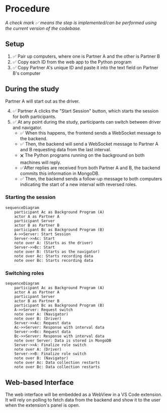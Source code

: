 # Procedure

_A check mark ✅ means the step is implemented/can be performed using the current version of the codebase._

## Setup

1. ✅ Pair up computers, where one is Partner A and the other is Partner B
2. ✅ Copy each ID from the web app to the Python program
3. ✅ Copy Partner A's unique ID and paste it into the text field on Partner B's computer

## During the study

Partner A will start out as the driver.

4. ✅ Partner A clicks the "Start Session" button, which starts the session for both participants.
5. ✅ At any point during the study, participants can switch between driver and navigator.
   - ✅ When this happens, the frontend sends a WebSocket message to the backend.
   - ✅ Then, the backend will send a WebSocket message to Partner A and B requesting data from the last interval.
   - 🗙 The Python programs running on the background on both machines will reply.
   - ✅After replies are received from both Partner A and B, the backend commits this information in MongoDB.
   - ✅ Then, the backend sends a follow-up message to both computers indicating the start of a new interval with reversed roles.

### Starting the session

```mermaid
sequenceDiagram
    participant Ac as Background Program (A)
    actor A as Partner A
    participant Server
    actor B as Partner B
    participant Bc as Background Program (B)
    A->>Server: Start Session
    Server->>Ac: Start
    note over A: (Starts as the driver)
    Server->>Bc: Start
    note over B: (Starts as the navigator)
    note over Ac: Starts recording data
    note over Bc: Starts recording data
```

### Switching roles

```mermaid
sequenceDiagram
    participant Ac as Background Program (A)
    actor A as Partner A
    participant Server
    actor B as Partner B
    participant Bc as Background Program (B)
    A->>Server: Request switch
    note over A: (Navigator)
    note over B: (Driver)
    Server->>Ac: Request data
    Ac->>Server: Response with interval data
    Server->>Bc: Request data
    Bc->>Server: Response with interval data
    note over Server: Data is stored in MongoDB
    Server->>A: Finalize role switch
    note over A: (Driver)
    Server->>B: Finalize role switch
    note over B: (Navigator)
    note over Ac: Data collection restarts
    note over Bc: Data collection restarts
```

## Web-based Interface

The web interface will be embedded as a WebView in a VS Code extension. It will rely on polling to fetch data from the backend and show it to the user when the extension's panel is open.
